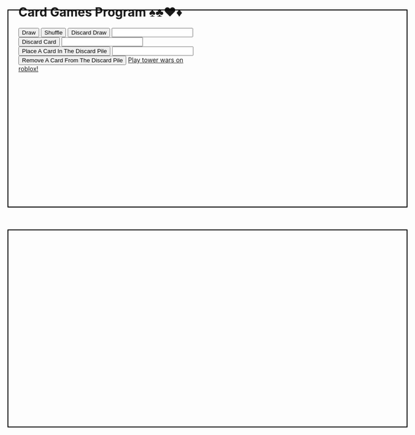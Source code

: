 <!DOCTYPE html>
<html>
<head>
<meta charset="utf-8">
<style>
body {margin:0;}
* {outline:none;box-sizing:border-box;}
#hand {position:absolute;top:100px;left:25px;right:25px;height:450px;overflow:auto;border:2px solid black;}
#discard {position:absolute;top:600px;left:25px;right:25px;height:450px;overflow:auto;border:2px solid black;}
</style>
</head>
<body>
<h1>Card Games Program ♠♣♥♦</h1>
<div id="hand"></div>
<div id="discard"></div>
<button onclick="draw()">Draw</button>
<button onclick="shuffle()">Shuffle</button>
<button onclick="discardDraw()">Discard Draw</button>
<input id="discardCardInput"><button onclick="discardCard(document.getElementById('discardCardInput').value.toLowerCase())">Discard Card</button>
<input id="placeCardDiscard"><button onclick="placeCardDiscard(document.getElementById('placeCardDiscard').value.toLowerCase())">Place A Card In The Discard Pile</button>
<input id="removeDiscardCard"><button onclick="removeDiscardCard(document.getElementById('removeDiscardCard').value.toLowerCase())">Remove A Card From The Discard Pile</button>
<a href="https://www.roblox.com/games/5012201557/Tower-Wars-Hacker-pistol-Roblux-TNT">Play tower wars on roblox!</a>
<script>
//Publish so it is available for free, but with OWN ADS
//♠♣♥♦
//Use buttons to do different actions to allow most types of card games
var cards = [
"ace of spades","ace of clubs","ace of hearts","ace of diamonds",
"2 of spades","2 of clubs","2 of hearts","2 of diamonds",
"3 of spades","3 of clubs","3 of hearts","3 of diamonds",
"4 of spades","4 of clubs","4 of hearts","4 of diamonds",
"5 of spades","5 of clubs","5 of hearts","5 of diamonds",
"6 of spades","6 of clubs","6 of hearts","6 of diamonds",
"7 of spades","7 of clubs","7 of hearts","7 of diamonds",
"8 of spades","8 of clubs","8 of hearts","8 of diamonds",
"9 of spades","9 of clubs","9 of hearts","9 of diamonds",
"10 of spades","10 of clubs","10 of hearts","10 of diamonds",
"jack of spades","jack of clubs","jack of hearts","jack of diamonds",
"queen of spades","queen of clubs","queen of hearts","queen of diamonds",
"king of spades","king of clubs","king of hearts","king of diamonds"
]
var unshuffledDeck = []
unshuffledDeck = unshuffledDeck.concat(cards)
var discard = []
var hand = []
function shuffle() {
deck = []
unshuffledDeck = []
unshuffledDeck = unshuffledDeck.concat(cards)
var i = 0
var c = ""
var n = 52
while(i < 52) {
c = unshuffledDeck[Math.floor(Math.random()*n)]
unshuffledDeck.splice(unshuffledDeck.indexOf(c),1)
//https://developer.mozilla.org/en-US/docs/Web/JavaScript/Reference/Global_Objects/Array/splice
n = n - 1
deck.push(c)
i = i + 1
}
hand = []
document.getElementById("hand").innerHTML = "Hand: " + createCards(hand)
discard = []
document.getElementById("discard").innerHTML = "Discard: " + createCards(discard)
}

function draw() {
//https://www.w3schools.com/js/js_array_methods.asp
var l = deck.length
if(l != 0) {
hand.unshift(deck.shift())
document.getElementById("hand").innerHTML = "Hand: " + createCards(hand)
}
else {
return("empty")
}
}

function discardCard(card) {
if(hand.indexOf(card) != -1) {
hand.splice(hand.indexOf(card),1)
discard.unshift(card)
document.getElementById("discard").innerHTML = "Discard: " + createCards(discard)
document.getElementById("hand").innerHTML = "Hand: " + createCards(hand)
}
else {
return("empty")
}
}

function discardDraw() {
if(discard.length != 0) {
hand.unshift(discard.shift(discard[0]))
document.getElementById("discard").innerHTML = "Discard: " + createCards(discard)
document.getElementById("hand").innerHTML = "Hand: " + createCards(hand)
}
else {
return("empty")
}
}

function createCards(cards) {
//♠♣♥♦
var l = cards.length
var i = 0
var cards2 = ""
var suit = ""
var suitName = ""
var card = ""
var card1 = ""
while(i < l) {
if(cards[i].indexOf("clubs") != -1) {
suit = "♣"
suitName = "clubs"
}
else if(cards[i].indexOf("spades") != -1) {
suit = "♠"
suitName = "spades"
}
else if(cards[i].indexOf("diamonds") != -1) {
suit = "♦"
suitName = "diamonds"
}
else {
suit = "♥"
suitName = "hearts"
}
card = cards[i]
card = card.split("Of " + suitName)
card = card[0]
card1 = card[0]
if(card[1] != "a" && card[1] != "u" && card[1] != "i" && card[1] != "c") {card1 = card1 + card[1];}
cards2 += "<div style='border:1px solid black;height:300px;width:200px;font-family:arial;position:absolute;left:"+String((i*225)%1125)+"px;top:"+String(50+Math.floor(i/5)*325)+"px;'><p style='font-size:50px;margin-top:0px;'>"+suit+"</p><p style='text-align:center;font-size:80px;margin-top:0px;'>"+card1.toUpperCase()+"</p><br><p style='text-align:right;font-size:50px;margin-top:-60px;'>"+suit+"</p></div>"
i = i + 1
}
return(cards2)
}
	

function placeCardDiscard(card) {
discard.unshift(card)
document.getElementById("discard").innerHTML = "Discard: " + createCards(discard)
}


function removeDiscardCard(card) {
if(discard.indexOf(card) != -1) {
discard.splice(discard.indexOf(card),1)
document.getElementById("discard").innerHTML = "Discard: " + createCards(discard)
}
else {
return("empty")
}
}


shuffle()
document.getElementById("hand").innerHTML = "Hand: " + createCards(hand)
document.getElementById("discard").innerHTML = "Discard: " + createCards(discard)
</script>
</body>
</html>
